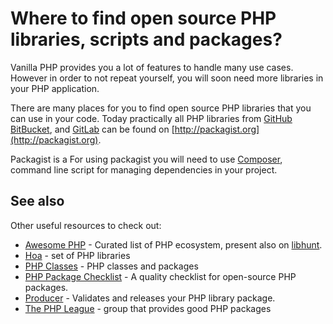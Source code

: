# Where to find open source PHP libraries, scripts and packages?

Vanilla PHP provides you a lot of features to handle many use cases. However in
order to not repeat yourself, you will soon need more libraries in your PHP
application.

There are many places for you to find open source PHP libraries that you can use
in your code. Today practically all PHP libraries from [GitHub](https://github.com)
[BitBucket](https://bitbucket.org), and [GitLab](https://gitlab.com/explore) can
be found on [http://packagist.org](http://packagist.org).

Packagist is a 
For using packagist you will need to use [Composer](http://getcomposer.org),
command line script for managing dependencies in your project.

## See also

Other useful resources to check out:

* [Awesome PHP](https://github.com/ziadoz/awesome-php/) - Curated list of PHP
  ecosystem, present also on [libhunt](https://php.libhunt.com/).
* [Hoa](http://hoa-project.net/) - set of PHP libraries
* [PHP Classes](http://phpclasses.org) - PHP classes and packages
* [PHP Package Checklist](http://phppackagechecklist.com/) - A quality checklist for open-source PHP packages.
* [Producer](http://getproducer.org/) - Validates and releases your PHP library package.
* [The PHP League](https://thephpleague.com/) - group that provides good PHP packages
